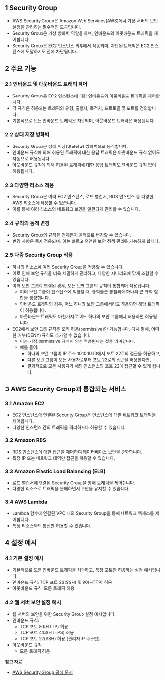 ## 1 Security Group

- AWS Security Group은 Amazon Web Services(AWS)에서 가상 서버의 보안 설정을 관리하는 필수적인 도구입니다.
- Security Group은 가상 방화벽 역할을 하며, 인바운드와 아웃바운드 트래픽을 제어합니다.
- Security Group은 EC2 인스턴스 외부에서 작동되며, 차단된 트래픽은 EC2 인스턴스에 도달하기도 전에 차단됩니다.



## 2 주요 기능

### 2.1 인바운드 및 아웃바운드 트래픽 제어

- Security Group은 EC2 인스턴스에 대한 인바운드와 아웃바운드 트래픽을 제어합니다.
- 각 규칙은 허용되는 트래픽의 유형, 출발지, 목적지, 프로토콜 및 포트를 정의합니다.
- 기본적으로 모든 인바운드 트래픽은 차단되며, 아웃바운드 트래픽은 허용됩니다.



### 2.2 상태 저장 방화벽

- Security Group은 상태 저장(Stateful) 방화벽으로 동작합니다.
- 인바운드 규칙에 의해 허용된 트래픽에 대한 응답 트래픽은 아웃바운드 규칙 없이도 자동으로 허용됩니다.
- 아웃바운드 규칙에 의해 허용된 트래픽에 대한 응답 트래픽도 인바운드 규칙 없이 허용됩니다.



### 2.3 다양한 리소스 적용

- Security Group은 여러 EC2 인스턴스, 로드 밸런서, RDS 인스턴스 등 다양한 AWS 리소스에 적용할 수 있습니다.
- 이를 통해 여러 리소스의 네트워크 보안을 일관되게 관리할 수 있습니다.



### 2.4 규칙의 동적 변경

- Security Group의 규칙은 언제든지 동적으로 변경할 수 있습니다.
- 변경 사항은 즉시 적용되며, 이는 빠르고 유연한 보안 정책 관리를 가능하게 합니다.



### 2.5 다중 Security Group 적용

- 하나의 리소스에 여러 Security Group을 적용할 수 있습니다.
- 이로 인해 보안 규칙을 더욱 세밀하게 관리하고, 다양한 시나리오에 맞게 조합할 수 있습니다.
- 여러 보안 그룹이 연결된 경우, 모든 보안 그룹의 규칙이 통합되어 적용됩니다.
	- 여러 보안 그룹이 인스턴스에 적용될 때, 규칙들은 통합되어 하나의 큰 규칙 집합을 생성합니다.
	- 인바운드 트래픽의 경우, 어느 하나의 보안 그룹에서라도 허용되면 해당 트래픽이 허용됩니다.
	- 아웃바운드 트래픽도 마찬가지로 어느 하나의 보안 그룹에서 허용하면 허용됩니다.
- EC2에서 보안 그룹 규칙은 오직 허용(permissive)만 가능합니다. 다시 말해, 어떠한 거부(DENY) 규칙도 추가할 수 없습니다.
	- 이는 가장 permissive 규칙이 항상 적용된다는 것을 의미합니다.
	- 예를 들어:
	    - 하나의 보안 그룹이 IP 주소 10.10.10.10에서 포트 22로의 접근을 허용하고,
	    - 다른 보안 그룹이 모든 사용자로부터 포트 22로의 접근을 허용한다면,
	    - 결과적으로 모든 사용자가 해당 인스턴스의 포트 22에 접근할 수 있게 됩니다.



## 3 AWS Security Group과 통합되는 서비스

### 3.1 Amazon EC2

- EC2 인스턴스에 연결된 Security Group은 인스턴스에 대한 네트워크 트래픽을 제어합니다.
- 다양한 인스턴스 간의 트래픽을 격리하거나 허용할 수 있습니다.



### 3.2 Amazon RDS

- RDS 인스턴스에 대한 접근을 제어하여 데이터베이스 보안을 강화합니다.
- 특정 IP 또는 네트워크 대역만 접근을 허용할 수 있습니다.



### 3.3 Amazon Elastic Load Balancing (ELB)

- 로드 밸런서에 연결된 Security Group을 통해 트래픽을 제어합니다.
- 다양한 리소스로 트래픽을 분배하면서 보안을 유지할 수 있습니다.



### 3.4 AWS Lambda

- Lambda 함수에 연결된 VPC 내의 Security Group을 통해 네트워크 액세스를 제어합니다.
- 특정 리소스와의 통신만 허용할 수 있습니다.



## 4 설정 예시

### 4.1 기본 설정 예시

- 기본적으로 모든 인바운드 트래픽을 차단하고, 특정 포트만 허용하는 설정 예시입니다.
- 인바운드 규칙: TCP 포트 22(SSH) 및 80(HTTP) 허용
- 아웃바운드 규칙: 모든 트래픽 허용



### 4.2 웹 서버 보안 설정 예시

- 웹 서버의 보안을 위한 Security Group 설정 예시입니다.
- 인바운드 규칙:
    - TCP 포트 80(HTTP) 허용
    - TCP 포트 443(HTTPS) 허용
    - TCP 포트 22(SSH) 허용 (관리자 IP 주소만)
- 아웃바운드 규칙:
    - 모든 트래픽 허용



**참고 자료**

- [AWS Security Group 공식 문서](https://docs.aws.amazon.com/vpc/latest/userguide/VPC_SecurityGroups.html)
